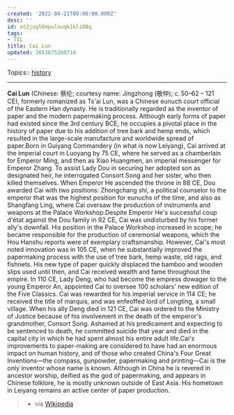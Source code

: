 ```yaml
---
created: '2022-04-21T00:00:00.000Z'
desc: ''
id: nt2jugl6mpulouqk1kli08q
tags:
- TIL
title: Cai Lun
updated: 1653675360714
---
```

   
Topics::  [history](../topics/history.md)   
   
   
---   
   
**Cai Lun** (Chinese: 蔡伦; courtesy name: Jingzhong (敬仲); c. 50–62 – 121 CE), formerly romanized as Ts'ai Lun, was a Chinese eunuch court official of the Eastern Han dynasty. He is traditionally regarded as the inventor of paper and the modern papermaking process. Although early forms of paper had existed since the 3rd century BCE, he occupies a pivotal place in the history of paper due to his addition of tree bark and hemp ends, which resulted in the large-scale manufacture and worldwide spread of paper.Born in Guiyang Commandery (in what is now Leiyang), Cai arrived at the imperial court in Luoyang by 75 CE, where he served as a chamberlain for Emperor Ming, and then as Xiao Huangmen, an imperial messenger for Emperor Zhang. To assist Lady Dou in securing her adopted son as designated heir, he interrogated Consort Song and her sister, who then killed themselves. When Emperor He ascended the throne in 88 CE, Dou awarded Cai with two positions: Zhongchang shi, a political counselor to the emperor that was the highest position for eunuchs of the time, and also as Shangfang Ling, where Cai oversaw the production of instruments and weapons at the Palace Workshop.Despite Emperor He's successful coup d'état against the Dou family in 92 CE, Cai was undisturbed by his former ally's downfall. His position in the Palace Workshop increased in scope; he became responsible for the production of ceremonial weapons, which the Hou Hanshu reports were of exemplary craftsmanship. However, Cai's most noted innovation was in 105 CE, when he substantially improved the papermaking process with the use of tree bark, hemp waste, old rags, and fishnets. His new type of paper quickly displaced the bamboo and wooden slips used until then, and Cai received wealth and fame throughout the empire. In 110 CE, Lady Deng, who had become the empress dowager to the young Emperor An, appointed Cai to oversee 100 scholars' new edition of the Five Classics. Cai was rewarded for his imperial service in 114 CE; he received the title of marquis, and was enfeoffed lord of Longting, a small village. When his ally Deng died in 121 CE, Cai was ordered to the Ministry of Justice because of his involvement in the death of the emperor's grandmother, Consort Song. Ashamed at his predicament and expecting to be sentenced to death, he committed suicide that year and died in the capital city in which he had spent almost his entire adult life.Cai's improvements to paper-making are considered to have had an enormous impact on human history, and of those who created China's Four Great Inventions—the compass, gunpowder, papermaking and printing—Cai is the only inventor whose name is known. Although in China he is revered in ancestor worship, deified as the god of papermaking, and appears in Chinese folklore, he is mostly unknown outside of East Asia. His hometown in Leiyang remains an active center of paper production.   
   
> - via [Wikipedia](https://en.wikipedia.org/wiki/Cai%20Lun)